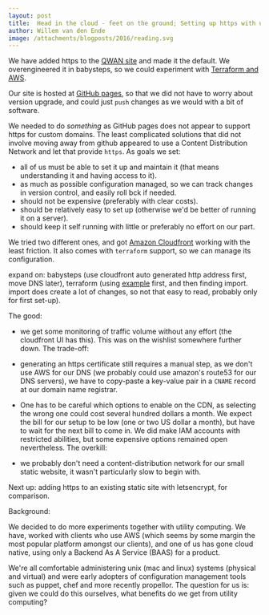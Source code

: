 ```yaml
---
layout: post
title:  Head in the cloud - feet on the ground; Setting up https with utility computing
author: Willem van den Ende
image: /attachments/blogposts/2016/reading.svg
---
```


We have added https to the [QWAN site](https://www.qwan.eu) and made it the default. We overengineered it in babysteps, so we could experiment with [Terraform and AWS](https://www.terraform.io/docs/providers/aws/index.html).

Our site is hosted at [GitHub pages](https://pages.github.com), so that we did not have to worry about version upgrade, and could just `push` changes as we would with a bit of software.

We needed to do _something_ as GitHub pages does not appear to support https for custom domains. The least complicated solutions that did not involve moving away from github appeared to use a Content Distribution Network and let that provide `https`. As goals we set:
- all of us must be able to set it up and maintain it (that means understanding it and having access to it).
- as much as possible configuration managed, so we can track changes in version control, and easily roll bck if needed.
- should not be expensive (preferably with clear costs).
- should be relatively easy to set up (otherwise we'd be better of running it on a server).
- should keep it self running with little or preferably no effort on our part.

We tried two different ones, and got [Amazon Cloudfront](https://docs.aws.amazon.com/AmazonCloudFront/latest/DeveloperGuide/Introduction.html) working with the least friction. It also comes with `terraform` support, so we can manage its configuration.

expand on: babysteps (use cloudfront auto generated http address first, move DNS later), terraform (using [example](https://www.terraform.io/docs/providers/aws/r/cloudfront_distribution.html) first, and then finding import. import does create a lot of changes, so not that easy to read, probably only for first set-up).

The good:

- we get some monitoring of traffic volume without any effort (the cloudfront UI has this). This was on the wishlist somewhere further down.
The trade-off:

- generating an https certificate still requires a manual step, as we don't use AWS for our DNS (we probably could use amazon's route53 for our DNS servers), we have to copy-paste a key-value pair in a `CNAME` record at our domain name registrar.
- One has to be careful which options to enable on the CDN, as selecting the wrong one could cost several hundred dollars a month. We expect the bill for our setup to be low (one or two US dollar a month), but have to wait for the next bill to come in. We did make IAM accounts with restricted abilities, but some expensive options remained open nevertheless.
The overkill:
- we probably don't need a content-distribution network for our small static website, it wasn't particularly slow to begin with.

Next up: adding https to an existing static site with letsencrypt, for comparison.

Background:

We decided  to do more experiments together with utility computing. We have, worked with clients who use AWS (which seems by some margin the most popular platform amongst our clients), and one of us has gone cloud native, using only a Backend As A Service (BAAS) for a product.

We're all comfortable administering unix (mac and linux) systems (physical and virtual) and were early adopters of configuration management tools such as puppet, chef and more recently propellor. The question for us is: given we could do this ourselves, what benefits do we get from utility computing?
